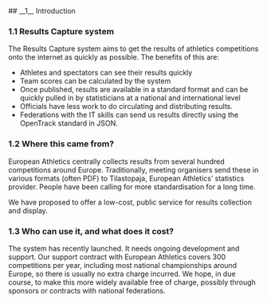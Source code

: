 <div markdown="1" data-aos="fade-up">
## __1__ Introduction

### 1.1 Results Capture system

The Results Capture system aims to get the results of athletics competitions onto the internet as quickly as possible.   The benefits of this are:

* Athletes and spectators can see their results quickly
* Team scores can be calculated by the system
* Once published, results are available in a standard format and can be quickly pulled in by statisticians at a national and international level
* Officials have less work to do circulating and distributing results.
* Federations with the IT skills can send us results directly using the OpenTrack standard in JSON.

### 1.2 Where this came from?

European Athletics centrally collects results from several hundred competitions around Europe. Traditionally, meeting organisers send these in various formats (often PDF) to Tilastopaja, European Athletics’ statistics provider.   People have been calling for more standardisation for a long time.

We have proposed to offer a low-cost, public service for results collection and display.

### 1.3 Who can use it, and what does it cost?

The system has recently launched.  It needs ongoing development and support.  Our support contract with European Athletics covers 300 competitions per year, including most national championships around Europe, so there is usually no extra charge incurred.  We hope, in due course, to make this more widely available free of charge, possibly through sponsors or contracts with national federations. 

</div>